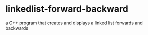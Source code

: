 # linkedlist-forward-backward
a C++ program that creates and displays a linked list forwards and backwards
